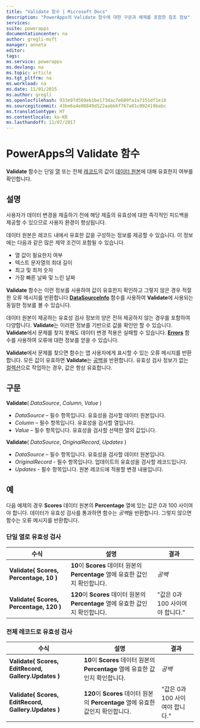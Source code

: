 ```yaml
---
title: "Validate 함수 | Microsoft Docs"
description: "PowerApps의 Validate 함수에 대한 구문과 예제를 포함한 참조 정보"
services: 
suite: powerapps
documentationcenter: na
author: gregli-msft
manager: anneta
editor: 
tags: 
ms.service: powerapps
ms.devlang: na
ms.topic: article
ms.tgt_pltfrm: na
ms.workload: na
ms.date: 11/01/2015
ms.author: gregli
ms.openlocfilehash: 933e97d569eb1be173dac7e609fa1a7151df1e18
ms.sourcegitcommit: 43be6a4e08849d522aabb6f767a81c092419babc
ms.translationtype: HT
ms.contentlocale: ko-KR
ms.lasthandoff: 11/07/2017
---
```

# <a name="validate-function-in-powerapps"></a>PowerApps의 Validate 함수
**Validate** 함수는 단일 [열](../working-with-tables.md#columns) 또는 전체 [레코드](../working-with-tables.md#records)의 값이 [데이터 원본](../working-with-data-sources.md)에 대해 유효한지 여부를 확인합니다.  

## <a name="description"></a>설명
사용자가 데이터 변경을 제출하기 전에 해당 제출의 유효성에 대한 즉각적인 피드백을 제공할 수 있으므로 사용자 환경이 향상됩니다.

데이터 원본은 레코드 내에서 유효한 값을 구성하는 정보를 제공할 수 있습니다. 이 정보에는 다음과 같은 많은 제약 조건이 포함될 수 있습니다.

* 열 값이 필요한지 여부
* 텍스트 문자열의 최대 길이
* 최고 및 최저 숫자
* 가장 빠른 날짜 및 느린 날짜

**Validate** 함수는 이런 정보를 사용하여 값이 유효한지 확인하고 그렇지 않은 경우 적절한 오류 메시지를 반환합니다 **[DataSourceInfo](function-datasourceinfo.md)** 함수를 사용하여 **Validate**에 사용되는 동일한 정보를 볼 수 있습니다.

데이터 원본이 제공하는 유효성 검사 정보의 양은 전혀 제공하지 않는 경우를 포함하여 다양합니다. **Validate**는 이러한 정보를 기반으로 값을 확인만 할 수 있습니다. **Validate**에서 문제를 찾지 못해도 데이터 변경 적용은 실패할 수 있습니다. **[Errors](function-errors.md)** 함수를 사용하여 오류에 대한 정보를 얻을 수 있습니다.

**Validate**에서 문제를 찾으면 함수는 앱 사용자에게 표시할 수 있는 오류 메시지를 반환합니다. 모든 값이 유효하면 **Validate**는 [공백](function-isblank-isempty.md)을 반환합니다. 유효성 검사 정보가 없는 [컬렉션](../working-with-data-sources.md#collections)으로 작업하는 경우, 값은 항상 유효합니다.

## <a name="syntax"></a>구문
**Validate**( *DataSource*, *Column*, *Value* )

* *DataSource* – 필수 항목입니다. 유효성을 검사할 데이터 원본입니다.
* *Column* – 필수 항목입니다. 유효성을 검사할 열입니다.
* *Value* – 필수 항목입니다. 유효성을 검사할 선택한 열의 값입니다.

**Validate**( *DataSource*, *OriginalRecord*, *Updates* )

* *DataSource* – 필수 항목입니다. 유효성을 검사할 데이터 원본입니다.
* *OriginalRecord* - 필수 항목입니다.  업데이트의 유효성을 검사할 레코드입니다.
* *Updates* - 필수 항목입니다.  원본 레코드에 적용할 변경 내용입니다.

## <a name="examples"></a>예
다음 예제의 경우 **Scores** 데이터 원본의 **Percentage** 열에 있는 값은 0과 100 사이여야 합니다. 데이터가 유효성 검사를 통과하면 함수는 *공백*을 반환합니다. 그렇지 않으면 함수는 오류 메시지를 반환합니다.

### <a name="validate-with-a-single-column"></a>단일 열로 유효성 검사
| 수식 | 설명 | 결과 |
| --- | --- | --- |
| **Validate( Scores, Percentage, 10 )** |**10**이 **Scores** 데이터 원본의 **Percentage** 열에 유효한 값인지 확인합니다. |*공백* |
| **Validate( Scores, Percentage, 120 )** |**120**이 **Scores** 데이터 원본의 **Percentage** 열에 유효한 값인지 확인합니다. |"값은 0과 100 사이여야 합니다." |

### <a name="validate-with-a-complete-record"></a>전체 레코드로 유효성 검사
| 수식 | 설명 | 결과 |
| --- | --- | --- |
| **Validate( Scores, EditRecord, Gallery.Updates )** |**10**이 **Scores** 데이터 원본의 **Percentage** 열에 유효한 값인지 확인합니다. |*공백* |
| **Validate( Scores, EditRecord, Gallery.Updates )** |**120**이 **Scores** 데이터 원본의 **Percentage** 열에 유효한 값인지 확인합니다. |"값은 0과 100 사이여야 합니다." |

